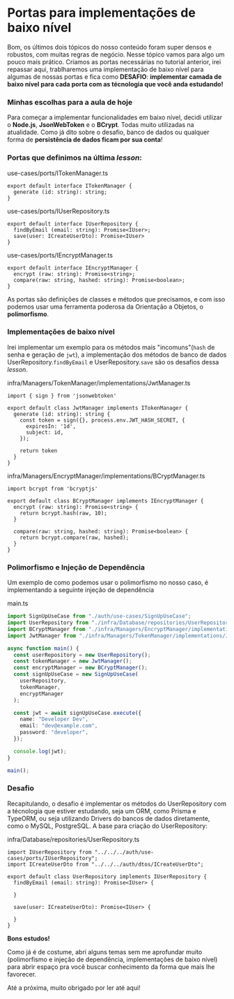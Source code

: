 # Portas para implementações de baixo nível

Bom, os últimos dois tópicos do nosso conteúdo foram super densos e robustos, com muitas regras de negócio. Nesse tópico vamos para algo um pouco mais prático.
Criamos as portas necessárias no tutorial anterior, irei repassar aqui, trablharemos uma implementação de baixo nível para algumas de nossas portas e fica como **DESAFIO**: **implementar camada de baixo nível para cada porta com as técnologia que você anda estudando!**

### Minhas escolhas para a aula de hoje

Para começar a implementar funcionalidades em baixo nível, decidi utilizar o **Node.js**, **JsonWebToken** e o **BCrypt**. Todas muito utilizadas na atualidade. Como já dito sobre o desafio, banco de dados ou qualquer forma de **persistência de dados ficam por sua conta**!

### Portas que definimos na última *lesson*:

use-cases/ports/ITokenManager.ts
```typescrpit
export default interface ITokenManager {
  generate (id: string): string;
}
```


use-cases/ports/IUserRepository.ts
```typescrpit
export default interface IUserRepository {
  findByEmail (email: string): Promise<IUser>;
  save(user: ICreateUserDto): Promise<IUser>
}
```


use-cases/ports/IEncryptManager.ts
```typescrpit
export default interface IEncryptManager {
  encrypt (raw: string): Promise<string>;
  compare(raw: string, hashed: string): Promise<boolean>;
}
```

As portas são definições de classes e métodos que precisamos, e com isso podemos usar uma ferramenta poderosa da Orientação a Objetos, o **polimorfismo**.

### Implementações de baixo nível

Irei implementar um exemplo para os métodos mais "incomuns"(`hash` de senha e geração de `jwt`), a implementação dos métodos de banco de dados UserRepository.`findByEmail` e UserRepository.`save` são os desafios dessa _lesson_.

infra/Managers/TokenManager/implementations/JwtManager.ts

```typescrpit
import { sign } from 'jsonwebtoken'

export default class JwtManager implements ITokenManager {
  generate (id: string): string {
    const token = sign({}, process.env.JWT_HASH_SECRET, {
      expiresIn: '1d',
      subject: id,
    });

    return token
  }
}
```

infra/Managers/EncryptManager/implementations/BCryptManager.ts

```typescrpit
import bcrypt from 'bcryptjs'

export default class BCryptManager implements IEncryptManager {
  encrypt (raw: string): Promise<string> {
    return bcrypt.hash(raw, 10);
  }

  compare(raw: string, hashed: string): Promise<boolean> {
    return bcrypt.compare(raw, hashed);
  }
}
```

### Polimorfismo e Injeção de Dependência

Um exemplo de como podemos usar o polimorfismo no nosso caso, é implementando a seguinte injeção de dependência

main.ts
```typescript
import SignUpUseCase from "./auth/use-cases/SignUpUseCase";
import UserRepository from "./infra/Database/repositories/UserRepository";
import BCryptManager from "./infra/Managers/EncryptManager/implementations/BCryptManager";
import JwtManager from "./infra/Managers/TokenManager/implementations/JwtManager";

async function main() {
  const userRepository = new UserRepository();
  const tokenManager = new JwtManager();
  const encryptManager = new BCryptManager();
  const signUpUseCase = new SignUpUseCase(
    userRepository,
    tokenManager,
    encryptManager
  );

  const jwt = await signUpUseCase.execute({
    name: "Developer Dev",
    email: "dev@example.com",
    password: "developer",
  });

  console.log(jwt);
}

main();

```



### Desafio

Recapitulando, o desafio é implementar os métodos do UserRepository com a técnologia que estiver estudando, seja um ORM, como Prisma e TypeORM, ou seja utilizando Drivers do bancos de dados diretamente, como o MySQL, PostgreSQL.
A base para criação do UserRepository:

infra/Database/repositories/UserRepository.ts
```typescrpit
import IUserRepository from "../../../auth/use-cases/ports/IUserRepository";
import ICreateUserDto from "../../../auth/dtos/ICreateUserDto";

export default class UserRepository implements IUserRepository {
  findByEmail (email: string): Promise<IUser> {

  }

  save(user: ICreateUserDto): Promise<IUser> {

  }
}
```

**Bons estudos!**


Como já é de costume, abri alguns temas sem me aprofundar muito (polimorfismo e injeção de dependência, implementações de baixo nível) para abrir espaço pra você buscar conhecimento da forma que mais lhe favorecer.

Até a próxima, muito obrigado por ler até aqui!